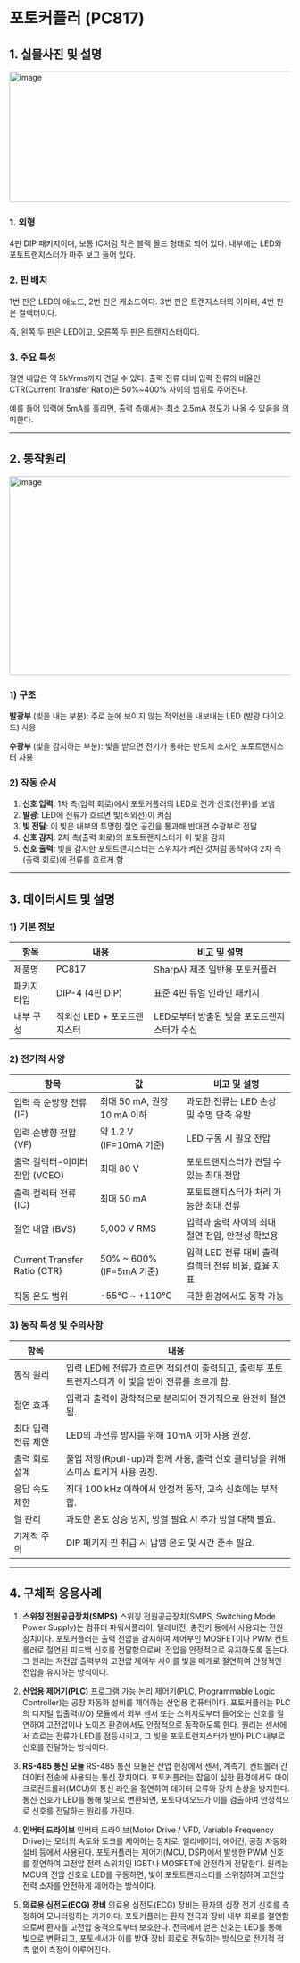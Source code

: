 # 포토커플러 (PC817)

## 1. 실물사진 및 설명
<img width="569" height="234" alt="image" src="https://github.com/user-attachments/assets/ca65e598-632c-4be8-ad25-81969935ec41" />

### 1. 외형

4핀 DIP 패키지이며, 보통 IC처럼 작은 블랙 몰드 형태로 되어 있다.
내부에는 LED와 포토트랜지스터가 마주 보고 들어 있다.

### 2. 핀 배치

1번 핀은 LED의 애노드, 2번 핀은 캐소드이다.
3번 핀은 트랜지스터의 이미터, 4번 핀은 컬렉터이다.

즉, 왼쪽 두 핀은 LED이고, 오른쪽 두 핀은 트랜지스터이다.

### 3. 주요 특성

절연 내압은 약 5kVrms까지 견딜 수 있다.
출력 전류 대비 입력 전류의 비율인 CTR(Current Transfer Ratio)은 50%~400% 사이의 범위로 주어진다.

예를 들어 입력에 5mA를 흘리면, 출력 측에서는 최소 2.5mA 정도가 나올 수 있음을 의미한다.

---
## 2. 동작원리
<img width="763" height="355" alt="image" src="https://github.com/user-attachments/assets/5ad1256c-a70d-4e07-b37a-c102ad775df4" />

### 1) 구조
**발광부** (빛을 내는 부분): 주로 눈에 보이지 않는 적외선을 내보내는 LED (발광 다이오드) 사용

**수광부** (빛을 감지하는 부분): 빛을 받으면 전기가 통하는 반도체 소자인 포토트랜지스터 사용

### 2) 작동 순서
1. **신호 입력**: 1차 측(입력 회로)에서 포토커플러의 LED로 전기 신호(전류)를 보냄
2. **발광**: LED에 전류가 흐르면 빛(적외선)이 켜짐
3. **빛 전달**: 이 빛은 내부의 투명한 절연 공간을 통과해 반대편 수광부로 전달
4. **신호 감지**: 2차 측(출력 회로)의 포토트랜지스터가 이 빛을 감지
5. **신호 출력**: 빛을 감지한 포토트랜지스터는 스위치가 켜진 것처럼 동작하여 2차 측 (출력 회로)에 전류를 흐르게 함

---
## 3. 데이터시트 및 설명

### 1) 기본 정보

| 항목       | 내용                      | 비고 및 설명                         |
|------------|-------------------------|------------------------------------|
| 제품명     | PC817                   | Sharp사 제조 일반용 포토커플러           |
| 패키지 타입 | DIP-4 (4핀 DIP)           | 표준 4핀 듀얼 인라인 패키지               |
| 내부 구성   | 적외선 LED + 포토트랜지스터 | LED로부터 방출된 빛을 포토트랜지스터가 수신     |

### 2) 전기적 사양

| 항목                      | 값                            | 비고 및 설명                           |
|-------------------------|-----------------------------|------------------------------------|
| 입력 측 순방향 전류 (IF)    | 최대 50 mA, 권장 10 mA 이하       | 과도한 전류는 LED 손상 및 수명 단축 유발       |
| 입력 순방향 전압 (VF)       | 약 1.2 V (IF=10mA 기준)         | LED 구동 시 필요 전압                     |
| 출력 컬렉터-이미터 전압 (VCEO) | 최대 80 V                      | 포토트랜지스터가 견딜 수 있는 최대 전압          |
| 출력 컬렉터 전류 (IC)         | 최대 50 mA                     | 포토트랜지스터가 처리 가능한 최대 전류          |
| 절연 내압 (BVS)             | 5,000 V RMS                   | 입력과 출력 사이의 최대 절연 전압, 안전성 확보용   |
| Current Transfer Ratio (CTR) | 50% ~ 600% (IF=5mA 기준)       | 입력 LED 전류 대비 출력 컬렉터 전류 비율, 효율 지표 |
| 작동 온도 범위              | -55°C ~ +110°C                | 극한 환경에서도 동작 가능                   |

### 3) 동작 특성 및 주의사항

| 항목             | 내용                                                        |
|----------------|-----------------------------------------------------------|
| 동작 원리          | 입력 LED에 전류가 흐르면 적외선이 출력되고, 출력부 포토트랜지스터가 이 빛을 받아 전류를 흐르게 함.  |
| 절연 효과          | 입력과 출력이 광학적으로 분리되어 전기적으로 완전히 절연됨.                            |
| 최대 입력 전류 제한    | LED의 과전류 방지를 위해 10mA 이하 사용 권장.                                     |
| 출력 회로 설계       | 풀업 저항(Rpull-up)과 함께 사용, 출력 신호 클리닝을 위해 스미스 트리거 사용 권장.           |
| 응답 속도 제한       | 최대 100 kHz 이하에서 안정적 동작, 고속 신호에는 부적합.                            |
| 열 관리           | 과도한 온도 상승 방지, 방열 필요 시 추가 방열 대책 필요.                             |
| 기계적 주의         | DIP 패키지 핀 취급 시 납땜 온도 및 시간 준수 필요.                                |

---
## 4. 구체적 응용사례

1. **스위칭 전원공급장치(SMPS)**
스위칭 전원공급장치(SMPS, Switching Mode Power Supply)는 컴퓨터 파워서플라이, 텔레비전, 충전기 등에서 사용되는 전원 장치이다. 포토커플러는 출력 전압을 감지하여 제어부인 MOSFET이나 PWM 컨트롤러로 절연된 피드백 신호를 전달함으로써, 전압을 안정적으로 유지하도록 돕는다. 그 원리는 저전압 출력부와 고전압 제어부 사이를 빛을 매개로 절연하여 안정적인 전압을 유지하는 방식이다.

3. **산업용 제어기(PLC)**
프로그램 가능 논리 제어기(PLC, Programmable Logic Controller)는 공장 자동화 설비를 제어하는 산업용 컴퓨터이다. 포토커플러는 PLC의 디지털 입출력(I/O) 모듈에서 외부 센서 또는 스위치로부터 들어오는 신호를 절연하여 고전압이나 노이즈 환경에서도 안정적으로 동작하도록 한다. 원리는 센서에서 흐르는 전류가 LED를 점등시키고, 그 빛을 포토트랜지스터가 받아 PLC 내부로 신호를 전달하는 방식이다.

5. **RS-485 통신 모듈**
RS-485 통신 모듈은 산업 현장에서 센서, 계측기, 컨트롤러 간 데이터 전송에 사용되는 통신 장치이다. 포토커플러는 잡음이 심한 환경에서도 마이크로컨트롤러(MCU)와 통신 라인을 절연하여 데이터 오류와 장치 손상을 방지한다. 통신 신호가 LED를 통해 빛으로 변환되면, 포토다이오드가 이를 검출하여 안정적으로 신호를 전달하는 원리를 가진다.

7. **인버터 드라이브**
인버터 드라이브(Motor Drive / VFD, Variable Frequency Drive)는 모터의 속도와 토크를 제어하는 장치로, 엘리베이터, 에어컨, 공장 자동화 설비 등에서 사용된다. 포토커플러는 제어기(MCU, DSP)에서 발생한 PWM 신호를 절연하여 고전압 전력 스위치인 IGBT나 MOSFET에 안전하게 전달한다. 원리는 MCU의 전압 신호로 LED를 구동하면, 빛이 포토트랜지스터를 스위칭하여 고전압 전력 소자를 안전하게 제어하는 방식이다.

9. **의료용 심전도(ECG) 장비**
의료용 심전도(ECG) 장비는 환자의 심장 전기 신호를 측정하여 모니터링하는 기기이다. 포토커플러는 환자 전극과 장비 내부 회로를 절연함으로써 환자를 고전압 충격으로부터 보호한다. 전극에서 얻은 신호는 LED를 통해 빛으로 변환되고, 포토센서가 이를 받아 장비 회로로 전달하는 방식으로 전기적 접촉 없이 측정이 이루어진다.
